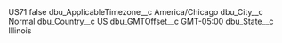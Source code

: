 <?xml version="1.0" encoding="UTF-8"?>
<CustomMetadata xmlns="http://soap.sforce.com/2006/04/metadata" xmlns:xsi="http://www.w3.org/2001/XMLSchema-instance" xmlns:xsd="http://www.w3.org/2001/XMLSchema">
    <label>US71</label>
    <protected>false</protected>
    <values>
        <field>dbu_ApplicableTimezone__c</field>
        <value xsi:type="xsd:string">America/Chicago</value>
    </values>
    <values>
        <field>dbu_City__c</field>
        <value xsi:type="xsd:string">Normal</value>
    </values>
    <values>
        <field>dbu_Country__c</field>
        <value xsi:type="xsd:string">US</value>
    </values>
    <values>
        <field>dbu_GMTOffset__c</field>
        <value xsi:type="xsd:string">GMT-05:00</value>
    </values>
    <values>
        <field>dbu_State__c</field>
        <value xsi:type="xsd:string">Illinois</value>
    </values>
</CustomMetadata>
